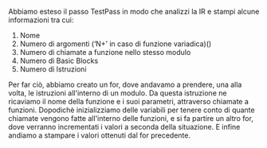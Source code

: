 Abbiamo esteso il passo TestPass in modo che analizzi la IR e stampi alcune informazioni tra cui:

1. Nome
2. Numero di argomenti (‘N+’ in caso di funzione variadica)()
3. Numero di chiamate a funzione nello stesso modulo
4. Numero di Basic Blocks
5. Numero di Istruzioni

Per far ciò, abbiamo creato un for, dove andavamo a prendere, una alla volta, le istruzioni all'interno di un modulo.
Da questa istruzione ne ricaviamo il nome della funzione e i suoi parametri, attraverso chiamate a funzioni.
Dopodichè inizializziamo delle variabili per tenere conto di quante chiamate vengono fatte all'interno delle funzioni, e si fa partire un altro for, dove verranno incrementati i valori a seconda della situazione.
E infine andiamo a stampare i valori ottenuti dal for precedente.
